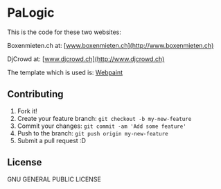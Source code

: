 # PaLogic

This is the code for these two websites:

Boxenmieten.ch at: [www.boxenmieten.ch](http://www.boxenmieten.ch)

DjCrowd at: [www.djcrowd.ch](http://www.djcrowd.ch)

The template which is used is:
[Webpaint](http://themeforest.net/item/webpaint-2-in-1-responsive-wordpress-theme/4874410)

## Contributing

1. Fork it!
2. Create your feature branch: `git checkout -b my-new-feature`
3. Commit your changes: `git commit -am 'Add some feature'`
4. Push to the branch: `git push origin my-new-feature`
5. Submit a pull request :D

## License

GNU GENERAL PUBLIC LICENSE
